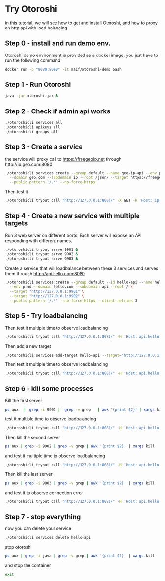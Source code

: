 # Try Otoroshi

in this tutorial, we will see how to get and install Otoroshi, and how to proxy an http api with load balancing

## Step 0 - install and run demo env.

Otoroshi demo environment is provided as a docker image, you just have to run the following command

```sh
docker run -p "8080:8080" -it maif/otoroshi-demo bash
```

## Step 1 - Run Otoroshi

```sh
java -jar otoroshi.jar &
```

## Step 2 - Check if admin api works

```sh
./otoroshicli services all
./otoroshicli apikeys all
./otoroshicli groups all
```

## Step 3 - Create a service 

the service will proxy call to https://freegeoip.net through http://ip.geo.com:8080

```sh
./otoroshicli services create --group default --name geo-ip-api --env prod \
  --domain geo.com --subdomain ip --root /json/ --target https://freegeoip.net \
  --public-pattern '/.*' --no-force-https
```

Then test it

```sh
./otoroshicli tryout call "http://127.0.0.1:8080/" -X GET -H 'Host: ip.geo.com'
```

## Step 4 -  Create a new service with multiple targets

Run 3 web server on different ports. Each server will expose an API responding with different names.

```sh
./otoroshicli tryout serve 9901 & 
./otoroshicli tryout serve 9902 &
./otoroshicli tryout serve 9903 &
```

Create a service that will loadbalance between these 3 services and serves them through http://api.hello.com:8080

```sh
./otoroshicli services create --group default --id hello-api --name hello-api \
  --env prod --domain hello.com --subdomain api --root / \
  --target "http://127.0.0.1:9901" \
  --target "http://127.0.0.1:9902" \
  --public-pattern '/.*' --no-force-https --client-retries 3
```

## Step 5 - Try loadbalancing

Then test it multiple time to observe loadbalancing

```sh
./otoroshicli tryout call "http://127.0.0.1:8080/" -H 'Host: api.hello.com' -H 'Accept: application/json'
```

Then add a new target

```sh
./otoroshicli services add-target hello-api --target="http://127.0.0.1:9903"
```

Then test it multiple time to observe loadbalancing

```sh
./otoroshicli tryout call "http://127.0.0.1:8080/" -H 'Host: api.hello.com' -H 'Accept: application/json'
```

## Step 6 - kill some processes

Kill the first server 

```sh
ps aux  |  grep -i 9901 |  grep -v grep   | awk '{print $2}' | xargs kill
```

test it multiple time to observe loadbalancing

```sh
./otoroshicli tryout call "http://127.0.0.1:8080/" -H 'Host: api.hello.com' -H 'Accept: application/json'
```

Then kill the second server 

```sh
ps aux | grep -i 9902 | grep -v grep | awk '{print $2}' | xargs kill
```

and test it multiple time to observe loadbalancing

```sh
./otoroshicli tryout call "http://127.0.0.1:8080/" -H 'Host: api.hello.com' -H 'Accept: application/json'
```

Then kill the last server 

```sh
ps aux | grep -i 9903 | grep -v grep | awk '{print $2}' | xargs kill
```

and test it to observe connection error

```sh
./otoroshicli tryout call "http://127.0.0.1:8080/" -H 'Host: api.hello.com' -H 'Accept: application/json'
```

## Step 7 - stop everything

now you can delete your service

```sh
./otoroshicli services delete hello-api
```

stop otoroshi

```sh
ps aux | grep -i java | grep -v grep | awk '{print $2}' | xargs kill
```

and stop the container

```sh
exit
```
